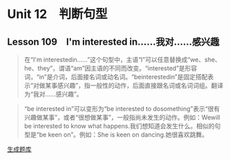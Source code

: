 ﻿ # Unit 12　判断句型
 ## Lesson 109　I'm interested in……我对……感兴趣
 
> 在“I'm interestedin……”这个句型中，主语“I”可以任意替换成“we、she、he、they”，谓语“am”因主语的不同而改变。“interested”是形容词，“in”是介词，后面接名词或动名词。“beinterestedin”是固定搭配表示“对做某事感兴趣”，指一般性的动作，后面直接跟名词或名词词组。翻译为“我对……感兴趣”。

> “be interested in”可以变形为“be interested to dosomething”表示“很有兴趣做某事”，或者“很想做某事”，一般指尚未发生的动作。例如：Wewill be interested to know what happens.我们想知道会发生什么。相似的句型是“be keen on”。例如：She is keen on dancing.她很喜欢跳舞。


 [生成题库](./sentence/f109.json)